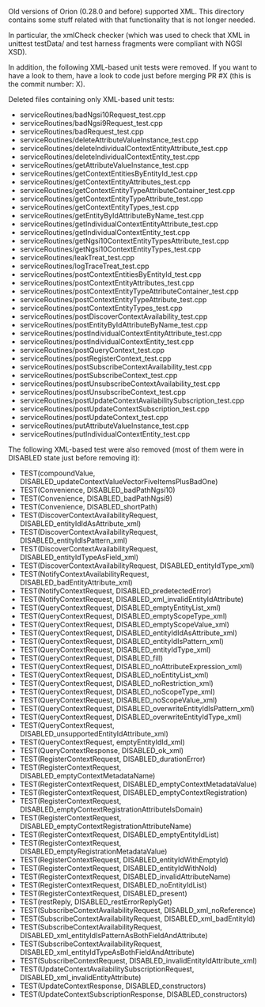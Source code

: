 Old versions of Orion (0.28.0 and before) supported XML. This directory contains some stuff
related with that functionality that is not longer needed.

In particular, the xmlCheck checker (which was used to check that XML in unittest testData/
and test harness fragments were compliant with NGSI XSD).

In addition, the following XML-based unit tests were removed. If you want to have a look to them,
have a look to code just before merging PR #X (this is the commit number: X).

Deleted files containing only XML-based unit tests:

* serviceRoutines/badNgsi10Request_test.cpp
* serviceRoutines/badNgsi9Request_test.cpp
* serviceRoutines/badRequest_test.cpp
* serviceRoutines/deleteAttributeValueInstance_test.cpp
* serviceRoutines/deleteIndividualContextEntityAttribute_test.cpp
* serviceRoutines/deleteIndividualContextEntity_test.cpp
* serviceRoutines/getAttributeValueInstance_test.cpp
* serviceRoutines/getContextEntitiesByEntityId_test.cpp
* serviceRoutines/getContextEntityAttributes_test.cpp
* serviceRoutines/getContextEntityTypeAttributeContainer_test.cpp
* serviceRoutines/getContextEntityTypeAttribute_test.cpp
* serviceRoutines/getContextEntityTypes_test.cpp
* serviceRoutines/getEntityByIdAttributeByName_test.cpp
* serviceRoutines/getIndividualContextEntityAttribute_test.cpp
* serviceRoutines/getIndividualContextEntity_test.cpp
* serviceRoutines/getNgsi10ContextEntityTypesAttribute_test.cpp
* serviceRoutines/getNgsi10ContextEntityTypes_test.cpp
* serviceRoutines/leakTreat_test.cpp
* serviceRoutines/logTraceTreat_test.cpp
* serviceRoutines/postContextEntitiesByEntityId_test.cpp
* serviceRoutines/postContextEntityAttributes_test.cpp
* serviceRoutines/postContextEntityTypeAttributeContainer_test.cpp
* serviceRoutines/postContextEntityTypeAttribute_test.cpp
* serviceRoutines/postContextEntityTypes_test.cpp
* serviceRoutines/postDiscoverContextAvailability_test.cpp
* serviceRoutines/postEntityByIdAttributeByName_test.cpp
* serviceRoutines/postIndividualContextEntityAttribute_test.cpp
* serviceRoutines/postIndividualContextEntity_test.cpp
* serviceRoutines/postQueryContext_test.cpp
* serviceRoutines/postRegisterContext_test.cpp
* serviceRoutines/postSubscribeContextAvailability_test.cpp
* serviceRoutines/postSubscribeContext_test.cpp
* serviceRoutines/postUnsubscribeContextAvailability_test.cpp
* serviceRoutines/postUnsubscribeContext_test.cpp
* serviceRoutines/postUpdateContextAvailabilitySubscription_test.cpp
* serviceRoutines/postUpdateContextSubscription_test.cpp
* serviceRoutines/postUpdateContext_test.cpp
* serviceRoutines/putAttributeValueInstance_test.cpp
* serviceRoutines/putIndividualContextEntity_test.cpp

The following XML-based test were also removed (most of them were in DISABLED
state just before removing it):

* TEST(compoundValue, DISABLED_updateContextValueVectorFiveItemsPlusBadOne)
* TEST(Convenience, DISABLED_badPathNgsi10)
* TEST(Convenience, DISABLED_badPathNgsi9)
* TEST(Convenience, DISABLED_shortPath)
* TEST(DiscoverContextAvailabilityRequest, DISABLED_entityIdIdAsAttribute_xml)
* TEST(DiscoverContextAvailabilityRequest, DISABLED_entityIdIsPattern_xml)
* TEST(DiscoverContextAvailabilityRequest, DISABLED_entityIdTypeAsField_xml)
* TEST(DiscoverContextAvailabilityRequest, DISABLED_entityIdType_xml)
* TEST(NotifyContextAvailabilityRequest, DISABLED_badEntityAttribute_xml)
* TEST(NotifyContextRequest, DISABLED_predetectedError)
* TEST(NotifyContextRequest, DISABLED_xml_invalidEntityIdAttribute)
* TEST(QueryContextRequest, DISABLED_emptyEntityList_xml)
* TEST(QueryContextRequest, DISABLED_emptyScopeType_xml)
* TEST(QueryContextRequest, DISABLED_emptyScopeValue_xml)
* TEST(QueryContextRequest, DISABLED_entityIdIdAsAttribute_xml)
* TEST(QueryContextRequest, DISABLED_entityIdIsPattern_xml)
* TEST(QueryContextRequest, DISABLED_entityIdType_xml)
* TEST(QueryContextRequest, DISABLED_fill)
* TEST(QueryContextRequest, DISABLED_noAttributeExpression_xml)
* TEST(QueryContextRequest, DISABLED_noEntityList_xml)
* TEST(QueryContextRequest, DISABLED_noRestriction_xml)
* TEST(QueryContextRequest, DISABLED_noScopeType_xml)
* TEST(QueryContextRequest, DISABLED_noScopeValue_xml)
* TEST(QueryContextRequest, DISABLED_overwriteEntityIdIsPattern_xml)
* TEST(QueryContextRequest, DISABLED_overwriteEntityIdType_xml)
* TEST(QueryContextRequest, DISABLED_unsupportedEntityIdAttribute_xml)
* TEST(QueryContextRequest, emptyEntityIdId_xml)
* TEST(QueryContextResponse, DISABLED_ok_xml)
* TEST(RegisterContextRequest, DISABLED_durationError)
* TEST(RegisterContextRequest, DISABLED_emptyContextMetadataName)
* TEST(RegisterContextRequest, DISABLED_emptyContextMetadataValue)
* TEST(RegisterContextRequest, DISABLED_emptyContextRegistration)
* TEST(RegisterContextRequest, DISABLED_emptyContextRegistrationAttributeIsDomain)
* TEST(RegisterContextRequest, DISABLED_emptyContextRegistrationAttributeName)
* TEST(RegisterContextRequest, DISABLED_emptyEntityIdList)
* TEST(RegisterContextRequest, DISABLED_emptyRegistrationMetadataValue)
* TEST(RegisterContextRequest, DISABLED_entityIdWithEmptyId)
* TEST(RegisterContextRequest, DISABLED_entityIdWithNoId)
* TEST(RegisterContextRequest, DISABLED_invalidAttributeName)
* TEST(RegisterContextRequest, DISABLED_noEntityIdList)
* TEST(RegisterContextRequest, DISABLED_present)
* TEST(restReply, DISABLED_restErrorReplyGet)
* TEST(SubscribeContextAvailabilityRequest, DISABLD_xml_noReference)
* TEST(SubscribeContextAvailabilityRequest, DISABLED_xml_badEntityId)
* TEST(SubscribeContextAvailabilityRequest, DISABLED_xml_entityIdIsPatternAsBothFieldAndAttribute)
* TEST(SubscribeContextAvailabilityRequest, DISABLED_xml_entityIdTypeAsBothFieldAndAttribute)
* TEST(SubscribeContextRequest, DISABLED_invalidEntityIdAttribute_xml)
* TEST(UpdateContextAvailabilitySubscriptionRequest, DISABLED_xml_invalidEntityAttribute)
* TEST(UpdateContextResponse, DISABLED_constructors)
* TEST(UpdateContextSubscriptionResponse, DISABLED_constructors)
